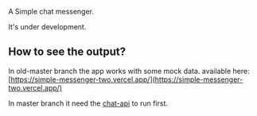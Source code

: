 A Simple chat messenger.

It's under development.

## How to see the output?

In old-master branch the app works with some mock data. available here: [https://simple-messenger-two.vercel.app/](https://simple-messenger-two.vercel.app/)

In master branch it need the [chat-api](https://github.com/bemaxima/chat-api) to run first.
